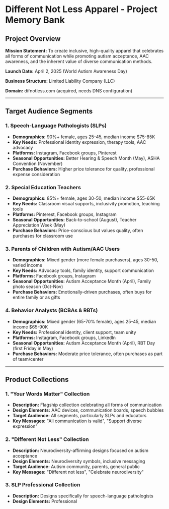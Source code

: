 # Different Not Less Apparel - Project Memory Bank

## Project Overview

**Mission Statement:** To create inclusive, high-quality apparel that celebrates all forms of communication while promoting autism acceptance, AAC awareness, and the inherent value of diverse communication methods.

**Launch Date:** April 2, 2025 (World Autism Awareness Day)

**Business Structure:** Limited Liability Company (LLC)

**Domain:** difnotless.com (acquired, needs DNS configuration)

---

## Target Audience Segments

### 1. Speech-Language Pathologists (SLPs)
- **Demographics:** 90%+ female, ages 25-45, median income $75-85K
- **Key Needs:** Professional identity expression, therapy tools, AAC advocacy
- **Platforms:** Instagram, Facebook groups, Pinterest
- **Seasonal Opportunities:** Better Hearing & Speech Month (May), ASHA Convention (November)
- **Purchase Behaviors:** Higher price tolerance for quality, professional expense consideration

### 2. Special Education Teachers
- **Demographics:** 85%+ female, ages 30-50, median income $55-65K
- **Key Needs:** Classroom visual supports, inclusivity promotion, teaching tools
- **Platforms:** Pinterest, Facebook groups, Instagram
- **Seasonal Opportunities:** Back-to-school (August), Teacher Appreciation Week (May)
- **Purchase Behaviors:** Price-conscious but values quality, often purchases for classroom use

### 3. Parents of Children with Autism/AAC Users
- **Demographics:** Mixed gender (more female purchasers), ages 30-50, varied income
- **Key Needs:** Advocacy tools, family identity, support communication
- **Platforms:** Facebook groups, Instagram
- **Seasonal Opportunities:** Autism Acceptance Month (April), Family photo season (Oct-Nov)
- **Purchase Behaviors:** Emotionally-driven purchases, often buys for entire family or as gifts

### 4. Behavior Analysts (BCBAs & RBTs)
- **Demographics:** Mixed gender (65-70% female), ages 25-45, median income $65-90K
- **Key Needs:** Professional identity, client support, team unity
- **Platforms:** Instagram, Facebook groups, LinkedIn
- **Seasonal Opportunities:** Autism Acceptance Month (April), RBT Day (first Friday in May)
- **Purchase Behaviors:** Moderate price tolerance, often purchases as part of team/center

---

## Product Collections

### 1. "Your Words Matter" Collection
- **Description:** Flagship collection celebrating all forms of communication
- **Design Elements:** AAC devices, communication boards, speech bubbles
- **Target Audience:** All segments, particularly SLPs and educators
- **Key Messages:** "All communication is valid", "Support diverse expression"

### 2. "Different Not Less" Collection
- **Description:** Neurodiversity-affirming designs focused on autism acceptance
- **Design Elements:** Neurodiversity symbols, inclusive messaging
- **Target Audience:** Autism community, parents, general public
- **Key Messages:** "Different not less", "Celebrate neurodiversity"

### 3. SLP Professional Collection
- **Description:** Designs specifically for speech-language pathologists
- **Design Elements:** Professional